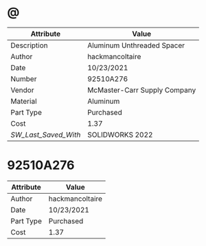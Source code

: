 # @
| Attribute | Value |
| ---  | ---     |
| Description | Aluminum Unthreaded Spacer |
| Author | hackmancoltaire |
| Date | 10/23/2021 |
| Number | 92510A276 |
| Vendor | McMaster-Carr Supply Company |
| Material | Aluminum |
| Part Type | Purchased |
| Cost | 1.37 |
| _SW_Last_Saved_With_ | SOLIDWORKS 2022 |
# 92510A276
| Attribute | Value |
| ---  | ---     |
| Author | hackmancoltaire |
| Date | 10/23/2021 |
| Part Type | Purchased |
| Cost | 1.37 |
